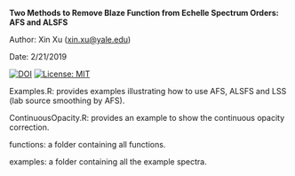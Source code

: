 **Two Methods to Remove Blaze Function from Echelle Spectrum Orders: AFS and ALSFS**

Author: Xin Xu (xin.xu@yale.edu)

Date: 2/21/2019

[![DOI](https://zenodo.org/badge/173169370.svg)](https://zenodo.org/badge/latestdoi/173169370)
[![License: MIT](https://img.shields.io/badge/License-MIT-yellow.svg)](https://opensource.org/licenses/MIT)

Examples.R: provides examples illustrating how to use AFS, ALSFS and LSS (lab source smoothing by AFS). 

ContinuousOpacity.R: provides an example to show the continuous opacity correction.

functions: a folder containing all functions.

examples: a folder containing all the example spectra. 


